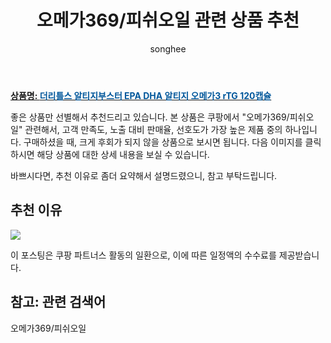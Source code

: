 ﻿---
layout: post
title:  "오메가369/피쉬오일 관련 상품 추천"
author: songhee
categories: [ 곤약/샐러드외 ]
tags: [오메가369/피쉬오일]
image: https://thumbnail7.coupangcdn.com/thumbnails/remote/492x492ex/image/vendor_inventory/e443/26925256ec3d2707433389c6afeef7e40f582a682f2c78ddd969ec700acb.png 
description: "쿠팡에서 오메가369/피쉬오일 관련 상품으로 가장 고객 선호도가 높은 제품 중 하나입니다."
---

<a href="https://www.coupang.com/vp/products/5995159343?itemId=10835876054&src=1139000&spec=10799999&addtag=400&ctag=5995159343&lptag=AF9102412&itime=20221127010826&pageType=PRODUCT&pageValue=5995159343&wPcid=16687608329457407439261&wRef=&wTime=20221127010826&redirect=landing&traceid=V0-101-5ed33d19eeb4b6af&placementid=&clickBeacon=&campaignid=&contentcategory=&imgsize=&pageid=&deviceid=&token=&contenttype=&subid=&impressionid=&campaigntype=&requestid=&contentkeyword=&subparam=&isAddedCart="><b>상품명: <font color='#01579B'>더리틀스 알티지부스터 EPA DHA 알티지 오메가3 rTG 120캡슐</font></b></a>

좋은 상품만 선별해서 추천드리고 있습니다.
본 상품은 쿠팡에서 "오메가369/피쉬오일" 관련해서, 고객 만족도, 노출 대비 판매율, 선호도가 가장 높은 제품 중의 하나입니다.
구매하셨을 때, 크게 후회가 되지 않을 상품으로 보시면 됩니다. 
다음 이미지를 클릭하시면 해당 상품에 대한 상세 내용을 보실 수 있습니다.

바쁘시다면, 추천 이유로 좀더 요약해서 설명드렸으니, 참고 부탁드립니다.

## 추천 이유 

<a href="https://www.coupang.com/vp/products/5995159343?itemId=10835876054&src=1139000&spec=10799999&addtag=400&ctag=5995159343&lptag=AF9102412&itime=20221127010826&pageType=PRODUCT&pageValue=5995159343&wPcid=16687608329457407439261&wRef=&wTime=20221127010826&redirect=landing&traceid=V0-101-5ed33d19eeb4b6af&placementid=&clickBeacon=&campaignid=&contentcategory=&imgsize=&pageid=&deviceid=&token=&contenttype=&subid=&impressionid=&campaigntype=&requestid=&contentkeyword=&subparam=&isAddedCart="><img src="https://thumbnail7.coupangcdn.com/thumbnails/remote/492x492ex/image/vendor_inventory/e443/26925256ec3d2707433389c6afeef7e40f582a682f2c78ddd969ec700acb.png"></a> 

이 포스팅은 쿠팡 파트너스 활동의 일환으로, 이에 따른 일정액의 수수료를 제공받습니다.

## 참고: 관련 검색어    
오메가369/피쉬오일